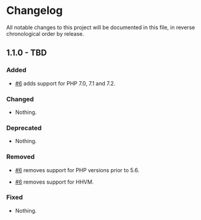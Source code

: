 # Changelog

All notable changes to this project will be documented in this file, in reverse chronological order by release.

## 1.1.0 - TBD

### Added

- [#6](https://github.com/zfcampus/zf-apigility-welcome/pull/6) adds support for PHP 7.0, 7.1 and 7.2.

### Changed

- Nothing.

### Deprecated

- Nothing.

### Removed

- [#6](https://github.com/zfcampus/zf-apigility-welcome/pull/6) removes support for PHP versions prior to 5.6.

- [#6](https://github.com/zfcampus/zf-apigility-welcome/pull/6) removes support for HHVM.

### Fixed

- Nothing.
